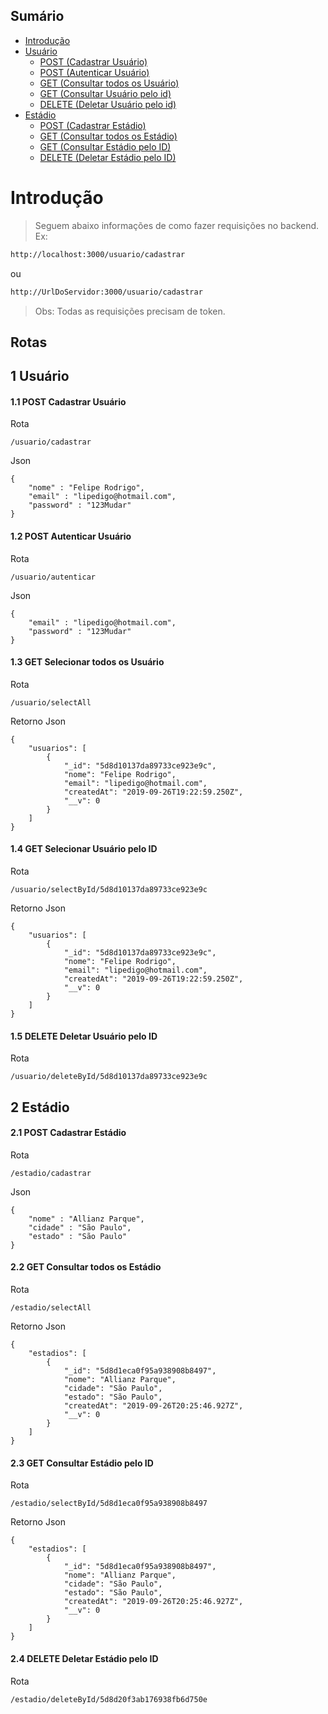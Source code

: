 ## Sumário
<!--ts-->
* [Introdução](#Introdução)
* [Usuário](#1-Usuário)
  * [POST (Cadastrar Usuário)](#11-POST-Cadastrar-Usuário)
  * [POST (Autenticar Usuário)](#12-POST-Autenticar-Usuário)
  * [GET (Consultar todos os Usuário)](#13-GET-Selecionar-todos-os-Usuário)
  * [GET (Consultar Usuário pelo id)](#14-GET-Selecionar-Usuário-pelo-ID)
  * [DELETE (Deletar Usuário pelo id)](#15-DELETE-Deletar-Usuário-pelo-ID)
* [Estádio](#2-Estadio)
    * [POST (Cadastrar Estádio)](#21-POST-Cadastrar-Estádio)
    * [GET (Consultar todos os Estádio)](#22-GET-Consultar-todos-os-Estádio)
    * [GET (Consultar Estádio pelo ID)](#23-GET-Consultar-Estádio-pelo-ID)
    * [DELETE (Deletar Estádio pelo ID)](#24-DELETE-Deletar-Estádio-pelo-ID)

Introdução 
========
> Seguem abaixo informações de como fazer requisições no backend.  
Ex: 
```sh
http://localhost:3000/usuario/cadastrar
```
ou
```sh
http://UrlDoServidor:3000/usuario/cadastrar
```
> Obs: Todas as requisições precisam de token.
## Rotas
## 1 Usuário
#### 1.1 POST Cadastrar Usuário
Rota
```
/usuario/cadastrar
```
Json
```
{
	"nome" : "Felipe Rodrigo",
	"email" : "lipedigo@hotmail.com",
	"password" : "123Mudar"
}
```

#### 1.2 POST Autenticar Usuário
Rota
```
/usuario/autenticar
```
Json
```
{
	"email" : "lipedigo@hotmail.com",
	"password" : "123Mudar"
}
```

#### 1.3 GET Selecionar todos os Usuário
Rota
```
/usuario/selectAll
```
Retorno Json
```
{
    "usuarios": [
        {
            "_id": "5d8d10137da89733ce923e9c",
            "nome": "Felipe Rodrigo",
            "email": "lipedigo@hotmail.com",
            "createdAt": "2019-09-26T19:22:59.250Z",
            "__v": 0
        }
    ]
}
```

#### 1.4 GET Selecionar Usuário pelo ID
Rota
```
/usuario/selectById/5d8d10137da89733ce923e9c
```
Retorno Json
```
{
    "usuarios": [
        {
            "_id": "5d8d10137da89733ce923e9c",
            "nome": "Felipe Rodrigo",
            "email": "lipedigo@hotmail.com",
            "createdAt": "2019-09-26T19:22:59.250Z",
            "__v": 0
        }
    ]
}
```

#### 1.5 DELETE Deletar Usuário pelo ID
Rota
```
/usuario/deleteById/5d8d10137da89733ce923e9c
```

## 2 Estádio
#### 2.1 POST Cadastrar Estádio
Rota
```
/estadio/cadastrar
```
Json
```
{
	"nome" : "Allianz Parque",
	"cidade" : "São Paulo",
	"estado" : "São Paulo"
}
```
#### 2.2 GET Consultar todos os Estádio
Rota
```
/estadio/selectAll
```
Retorno Json
```
{
    "estadios": [
        {
            "_id": "5d8d1eca0f95a938908b8497",
            "nome": "Allianz Parque",
            "cidade": "São Paulo",
            "estado": "São Paulo",
            "createdAt": "2019-09-26T20:25:46.927Z",
            "__v": 0
        }
    ]
}
```

#### 2.3 GET Consultar Estádio pelo ID
Rota
```
/estadio/selectById/5d8d1eca0f95a938908b8497
```
Retorno Json
```
{
    "estadios": [
        {
            "_id": "5d8d1eca0f95a938908b8497",
            "nome": "Allianz Parque",
            "cidade": "São Paulo",
            "estado": "São Paulo",
            "createdAt": "2019-09-26T20:25:46.927Z",
            "__v": 0
        }
    ]
}
```

#### 2.4 DELETE Deletar Estádio pelo ID
Rota
```
/estadio/deleteById/5d8d20f3ab176938fb6d750e
```